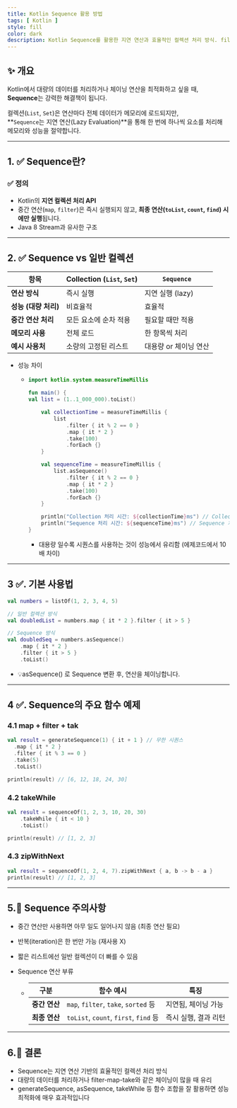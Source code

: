 ```yaml
---
title: Kotlin Sequence 활용 방법
tags: [ Kotlin ]
style: fill
color: dark
description: Kotlin Sequence를 활용한 지연 연산과 효율적인 컬렉션 처리 방식. filter, map, takeWhile 등 실전 예제로 배우는 Sequence의 모든 것.
---
```


## ✨ 개요

Kotlin에서 대량의 데이터를 처리하거나 체이닝 연산을 최적화하고 싶을 때, **Sequence**는 강력한 해결책이 됩니다.

컬렉션(`List`, `Set`)은 연산마다 전체 데이터가 메모리에 로드되지만,  
**`Sequence`는 지연 연산(Lazy Evaluation)**을 통해 한 번에 하나씩 요소를 처리해 메모리와 성능을 절약합니다.

---

## 1. ✅ Sequence란?

### ✅ 정의
- Kotlin의 **지연 컬렉션 처리 API**
- 중간 연산(`map`, `filter`)은 즉시 실행되지 않고, **최종 연산(`toList`, `count`, `find`) 시에만 실행**됩니다.
- Java 8 Stream과 유사한 구조

---

## 2. ✅ Sequence vs 일반 컬렉션

| 항목            | Collection (`List`, `Set`) | `Sequence`           |
|-----------------|-----------------------------|-----------------------|
| **연산 방식**     | 즉시 실행                   | 지연 실행 (lazy)       |
| **성능 (대량 처리)** | 비효율적                     | 효율적                  |
| **중간 연산 처리** | 모든 요소에 순차 적용        | 필요할 때만 적용       |
| **메모리 사용**   | 전체 로드                   | 한 항목씩 처리          |
| **예시 사용처**   | 소량의 고정된 리스트          | 대용량 or 체이닝 연산   |

- 성능 차이
  + ```kotlin
    import kotlin.system.measureTimeMillis

    fun main() {
    val list = (1..1_000_000).toList()
    
        val collectionTime = measureTimeMillis {
            list
                .filter { it % 2 == 0 }
                .map { it * 2 }
                .take(100)
                .forEach {}
        }
    
        val sequenceTime = measureTimeMillis {
            list.asSequence()
                .filter { it % 2 == 0 }
                .map { it * 2 }
                .take(100)
                .forEach {}
        }
    
        println("Collection 처리 시간: ${collectionTime}ms") // Collection 처리 시간: 80ms
        println("Sequence 처리 시간: ${sequenceTime}ms") // Sequence 처리 시간: 8ms
    }
    ```
    + 대용량 일수록 시퀀스를 사용하는 것이 성능에서 유리함 (에제코드에서 10배 차이)

---

## 3 ✅. 기본 사용법

```kotlin
val numbers = listOf(1, 2, 3, 4, 5)

// 일반 컬렉션 방식
val doubledList = numbers.map { it * 2 }.filter { it > 5 }

// Sequence 방식
val doubledSeq = numbers.asSequence()
    .map { it * 2 }
    .filter { it > 5 }
    .toList()
```
- 💡asSequence() 로 Sequence 변환 후, 연산을 체이닝합니다.

---

## 4 ✅. Sequence의 주요 함수 예제

### 4.1 map + filter + tak

```kotlin
val result = generateSequence(1) { it + 1 } // 무한 시퀀스
  .map { it * 2 }
  .filter { it % 3 == 0 }
  .take(5)
  .toList()

println(result) // [6, 12, 18, 24, 30]
```

### 4.2 takeWhile

```kotlin
val result = sequenceOf(1, 2, 3, 10, 20, 30)
    .takeWhile { it < 10 }
    .toList()

println(result) // [1, 2, 3]
```

### 4.3 zipWithNext

```kotlin
val result = sequenceOf(1, 2, 4, 7).zipWithNext { a, b -> b - a }
println(result) // [1, 2, 3]
```

---

## 5.🧠 **Sequence** 주의사항

- 중간 연산만 사용하면 아무 일도 일어나지 않음 (최종 연산 필요)
- 반복(iteration)은 한 번만 가능 (재사용 X)
- 짧은 리스트에선 일반 컬렉션이 더 빠를 수 있음

- Sequence 연산 부류
  + | 구분        | 함수 예시                                | 특징           |
    | --------- | ------------------------------------ | ------------ |
    | **중간 연산** | `map`, `filter`, `take`, `sorted` 등  | 지연됨, 체이닝 가능  |
    | **최종 연산** | `toList`, `count`, `first`, `find` 등 | 즉시 실행, 결과 리턴 |

---

## 6.🧠 **결론**

- Sequence는 지연 연산 기반의 효율적인 컬렉션 처리 방식
- 대량의 데이터를 처리하거나 filter-map-take와 같은 체이닝이 많을 때 유리
- generateSequence, asSequence, takeWhile 등 함수 조합을 잘 활용하면 성능 최적화에 매우 효과적입니다